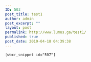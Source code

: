 ```yaml
---
ID: 503
post_title: test1
author: admin
post_excerpt: ""
layout: post
permalink: http://www.lumus.ga/test1/
published: true
post_date: 2019-04-18 04:39:38
---
```

	[wbcr_snippet id="507"]